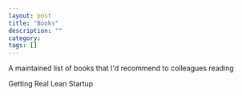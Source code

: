 ```yaml
---
layout: post
title: "Books"
description: ""
category: 
tags: []
---
```


A maintained list of books that I'd recommend to colleagues reading 

Getting Real
Lean Startup

